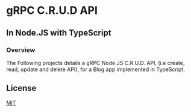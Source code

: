 # gRPC C.R.U.D API

## In Node.JS with TypeScript

### Overview

The Following projects details a gRPC Node.JS C.R.U.D. API,
(i.e create, read, update and delete API), for a Blog app implemented in TypeScript.

## License

[MIT](LICENSE)
